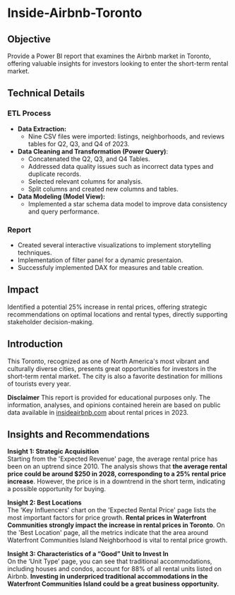 # Inside-Airbnb-Toronto

## Objective 
Provide a Power BI report that examines the Airbnb market in Toronto, 
offering valuable insights for investors looking to enter the short-term rental market.

## Technical Details

### ETL Process

- **Data Extraction:**
  - Nine CSV files were imported: listings, neighborhoods, and reviews tables for Q2, Q3, and Q4 of 2023.
- **Data Cleaning and Transformation (Power Query)**:
  - Concatenated the Q2, Q3, and Q4 Tables.
  - Addressed data quality issues such as incorrect data types and duplicate records.
  - Selected relevant columns for analysis.
  - Split columns and created new columns and tables.
- **Data Modeling (Model View):**
  - Implemented a star schema data model to improve data consistency and query performance.

### Report

- Created several interactive visualizations to implement storytelling techniques.
- Implementation of filter panel for a dynamic presentaion.
- Successfuly implemented DAX for measures and table creation.

## Impact

Identified a potential 25% increase in rental prices, offering strategic recommendations on optimal 
locations and rental types, directly supporting stakeholder decision-making.

## Introduction

This  Toronto, recognized as one of North America's most vibrant and culturally diverse cities, presents great opportunities for investors in the short-term rental market. The city is also a favorite destination for millions of tourists every year.

**Disclaimer**
This report is provided for educational purposes only. The information, analyses, and opinions contained herein are based on public data available in [insideairbnb.com](https://insideairbnb.com/get-the-data) about rental prices in 2023.

## Insights and Recommendations

**Insight 1: Strategic Acquisition**  
Starting from the 'Expected Revenue' page, the average rental price has been on an uptrend since 2010. The analysis shows that **the average rental price could be around $250 in 2028, corresponding to a 25% rental price increase**. However, the price is in a downtrend in the short term, indicating a possible opportunity for buying.

**Insight 2: Best Locations**  
The 'Key Influencers' chart on the 'Expected Rental Price' page lists the most important factors for price growth. **Rental prices in Waterfront Communities strongly impact the increase in rental prices in Toronto**. On the 'Best Location' page, all the metrics indicate that the area around Waterfront Communities Island Neighborhood is vital to rental price growth.

**Insight 3: Characteristics of a “Good” Unit to Invest In**  
On the ‘Unit Type’ page, you can see that traditional accommodations, including houses and condos, account for 88% of all rental units listed on Airbnb. **Investing in underpriced traditional accommodations in the Waterfront Communities Island could be a great business opportunity.**

